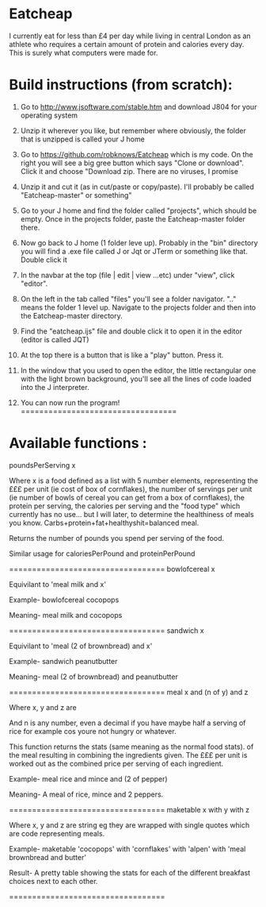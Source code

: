 # Eatcheap
I currently eat for less than £4 per day while living in central London as an athlete who requires a certain amount of protein and calories every day. This is surely what computers were made for.

# Build instructions (from scratch):

1. Go to http://www.jsoftware.com/stable.htm and download J804 for your operating system

2. Unzip it wherever you like, but remember where obviously, the folder that is unzipped is called your J home

3. Go to https://github.com/robknows/Eatcheap which is my code. On the right you will see a big gree button which says "Clone or download". Click it and choose "Download zip. There are no viruses, I promise

4. Unzip it and cut it (as in cut/paste or copy/paste). I'll probably be called "Eatcheap-master" or something"

5. Go to your J home and find the folder called "projects", which should be empty. Once in the projects folder, paste the Eatcheap-master folder there.

6. Now go back to J home (1 folder leve up). Probably in the "bin" directory you will find a .exe file called J or Jqt or JTerm or something like that. Double click it

7. In the navbar at the top (file | edit | view ...etc) under "view", click "editor".

8. On the left in the tab called "files" you'll see a folder navigator. ".." means the folder 1 level up. Navigate to the projects folder and then into the Eatcheap-master directory.

9. Find the "eatcheap.ijs" file and double click it to open it in the editor (editor is called JQT)

10. At the top there is a button that is like a "play" button. Press it.

11. In the window that you used to open the editor, the little rectangular one with the light brown background, you'll see all the lines of code loaded into the J interpreter.

12. You can now run the program!
==================================
# Available functions :

poundsPerServing x

Where x is a food defined as a list with 5 number elements, representing the £££ per unit (ie cost of box of cornflakes), the number of servings per unit (ie number of bowls of cereal you can get from a box of cornflakes), the protein per serving, the calories per serving and the "food type" which currently has no use... but I will later, to determine the healthiness of meals you know. Carbs+protein+fat+healthyshit=balanced meal.

Returns the number of pounds you spend per serving of the food.

Similar usage for caloriesPerPound and proteinPerPound

==================================
bowlofcereal x

Equivilant to 'meal milk and x'

Example- bowlofcereal cocopops

Meaning- meal milk and cocopops

==================================
sandwich x

Equivilant to 'meal (2 of brownbread) and x'

Example- sandwich peanutbutter

Meaning- meal (2 of brownbread) and peanutbutter

==================================
meal x and (n of y) and z

Where x, y and z are 

And n is any number, even a decimal if you have maybe half a serving of rice for example cos youre not hungry or whatever.

This function returns the stats (same meaning as the normal food stats). of the meal resulting in combining the ingredients given. The £££ per unit is worked out as the combined price per serving of each ingredient.

Example- meal rice and mince and (2 of pepper)

Meaning- A meal of rice, mince and 2 peppers.

==================================
maketable x with y with z

Where x, y and z are string eg they are wrapped with single quotes which are code representing meals.

Example- maketable 'cocopops' with 'cornflakes' with 'alpen' with 'meal brownbread and butter'

Result- A pretty table showing the stats for each of the different breakfast choices next to each other.

==================================
